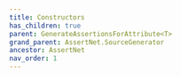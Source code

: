 ```yaml
---
title: Constructors
has_children: true
parent: GenerateAssertionsForAttribute<T>
grand_parent: AssertNet.SourceGenerator
ancestor: AssertNet
nav_order: 1
---
```


